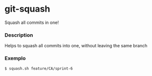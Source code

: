 # git-squash
Squash all commits in one!

### Description
Helps to squash all commits into one, without leaving the same branch

### Exemplo
```sh
$ squash.sh feature/CA/sprint-6
```
